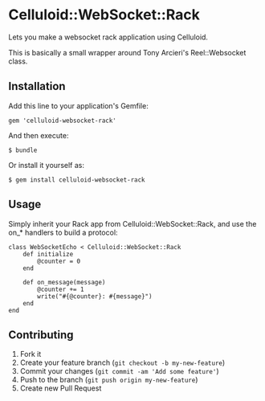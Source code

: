 # Celluloid::WebSocket::Rack

Lets you make a websocket rack application using Celluloid.

This is basically a small wrapper around Tony Arcieri's Reel::Websocket class.

## Installation

Add this line to your application's Gemfile:

    gem 'celluloid-websocket-rack'

And then execute:

    $ bundle

Or install it yourself as:

    $ gem install celluloid-websocket-rack

## Usage

Simply inherit your Rack app from Celluloid::WebSocket::Rack, and use the on_* handlers to build a protocol:

```
class WebSocketEcho < Celluloid::WebSocket::Rack
	def initialize
		@counter = 0
	end

	def on_message(message)
		@counter += 1
		write("#{@counter}: #{message}")
	end
end
```

## Contributing

1. Fork it
2. Create your feature branch (`git checkout -b my-new-feature`)
3. Commit your changes (`git commit -am 'Add some feature'`)
4. Push to the branch (`git push origin my-new-feature`)
5. Create new Pull Request
